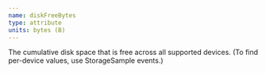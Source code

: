 ```yaml
---
name: diskFreeBytes
type: attribute
units: bytes (B)
---
```


The cumulative disk space that is free across all supported devices. (To find per-device values, use StorageSample events.)